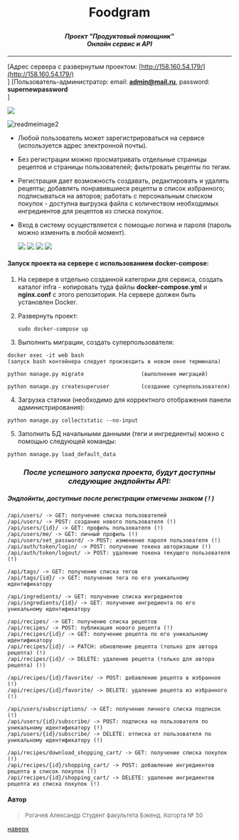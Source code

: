 

<a id='start_page'></a>
# <p align=center>Foodgram</p>
#### *<p align=center>Проект "Продуктовый помощник"<br>Онлайн сервис и API*</p>
---
[Адрес сервера с развернутым проектом: [http://158.160.54.179/](http://158.160.54.179/)</br>]
[Пользователь-администратор: email: **admin@mail.ru**, password: **supernewpassword**</br>]

![](https://github.com/A-Rogachev/yamdb_final/actions/workflows/yamdb_workflow.yml/badge.svg)

![readmeimage2](https://github.com/A-Rogachev/foodgram-project-react/assets/97498636/39fc0a03-b4d9-426e-9bc6-d8daa16d5a9c)
- Любой пользователь может зарегистрироваться на сервисе (используется адрес электронной почты). 
- Без регистрации можно просматривать отдельные страницы рецептов и страницы пользователей; фильтровать рецепты по тегам.
- Регистрация дает возможность создавать, редактировать и удалять рецепты; добавлять понравившиеся рецепты в список избранного; подписываться на авторов; работать с персональным списком покупок - доступна выгрузка файла с количеством необходимых ингредиентов для рецептов из списка покупок.
- Вход в систему осуществляется с помощью логина и пароля (пароль можно изменить в любой момент).


  
  [![](https://img.shields.io/badge/Python-3.7.9-blue)](https://www.python.org/downloads/release/python-379/) [![](https://img.shields.io/badge/Django-3.2.16-green)](https://docs.djangoproject.com/en/4.1/releases/3.2.16/) [![](https://img.shields.io/badge/DRF-3.2.14-orange)](https://www.django-rest-framework.org/community/release-notes/#3124) [![](https://img.shields.io/badge/Docker-24.0.1-yellow)](https://docs.docker.com/engine/install/ubuntu/)

#### Запуск проекта на сервере с использованием docker-compose:

1. На сервере в отдельно созданной категории для сервиса, создать каталог infra - копировать туда файлы **docker-compose.yml** и **nginx.conf** с этого репозитория. На сервере должен быть установлен Docker.

2. Развернуть проект:
   ```
   sudo docker-compose up
   ```

3. Выполнить миграции, создать суперпользователя:

```
docker exec -it web bash
(запуск bash контейнера следует производить в новом окне терминала)
```
```
python manage.py migrate                  (выполнение миграций)
```
```
python manage.py createsuperuser          (создание суперпользователя)
```
4. Загрузка статики (необходимо для корректного отображения панели администрирования):
```
python manage.py collectstatic --no-input
```
5. Заполнить БД начальными данными (теги и ингредиенты) можно с помощью следующей команды:
```
python manage.py load_default_data
```

### <p align=center>*После успешного запуска проекта, будут доступны следующие эндпойнты API:*</p>
##### Эндпойнты, доступные после регистрации отмечены знаком ( ! )
```
/api/users/ -> GET: получение списка пользователей
/api/users/ -> POST: создание нового пользователя (!)
/api/users/{id}/ -> GET: профиль пользователя (!)
/api/users/me/ -> GET: личный профиль (!)
/api/users/set_password/ -> POST: изменение пароля пользователя (!)
/api/auth/token/login/ -> POST: получение токена авторизации (!)
/api/auth/token/logout/ -> POST: удаление токена текущего пользователя (!)
```
```
/api/tags/ -> GET: получение списка тегов
/api/tags/{id}/ -> GET: получение тега по его уникальному идентификатору
```
```
/api/ingredients/ -> GET: получение списка ингредиентов
/api/ingredients/{id}/ -> GET: получение ингредиента по его уникальному идентификатору
```
```
/api/recipes/ -> GET: получение списка рецептов
/api/recipes/ -> POST: публикация нового рецепта (!)
/api/recipes/{id}/ -> GET: получение рецепта по его уникальному идентификатору
/api/recipes/{id}/ -> PATCH: обновление рецепта (только для автора рецепта) (!)
/api/recipes/{id}/ -> DELETE: удаление рецепта (только для автора рецепта) (!)
```
```
/api/recipes/{id}/favorite/ -> POST: добавление рецепта в избранное (!)
/api/recipes/{id}/favorite/ -> DELETE: удаление рецепта из избранного (!)
```
```
/api/users/subscriptions/ -> GET: получение личного списка подписок (!)
/api/users/{id}/subscribe/ -> POST: подписка на пользователя по уникальному идентификатору (!)
/api/users/{id}/subscribe/ -> DELETE: отписка от пользователя по уникальному идентификатору (!)
```
```
/api/recipes/download_shopping_cart/ -> GET: получение списка покупок (!)
/api/recipes/{id}/shopping_cart/ -> POST: добавление ингредиентов рецепта в список покупок (!)
/api/recipes/{id}/shopping_cart/ -> DELETE: удаление ингредиентов рецепта из списка покупок (!)
```

#### Автор

> <font size=2>Рогачев Александр
> Студент факультета Бэкенд. Когорта № 50</font>

[наверх](#start_page)

